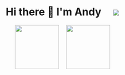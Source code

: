 <h1 align="center">
  Hi there 👋 I'm Andy
  &nbsp;&nbsp;&nbsp;
  <a href="https://www.linkedin.com/in/rubyofftherails/">
    <img src="https://img.shields.io/badge/linkedin-%230077B5.svg?&style=for-the-badge&logo=linkedin&logoColor=white" />
  </a>
</h1>

<p align="center">
  &nbsp;
  &nbsp;
  <img src="https://github-readme-stats.vercel.app/api/top-langs/?username=outlawandy&theme=tokyonight&layout=compact" height="120">
  &nbsp;
  &nbsp;
  <img src="https://github-readme-stats.vercel.app/api?username=outlawandy&show_icons=true&count_private=true&theme=tokyonight&hide=contribs" height="120">
  &nbsp;
  &nbsp;
</p>

<!--
**OutlawAndy/OutlawAndy** is a ✨ _special_ ✨ repository because its `README.md` (this file) appears on your GitHub profile.

Here are some ideas to get you started:

- 🔭 I’m currently working on ...
- 🌱 I’m currently learning ...
- 👯 I’m looking to collaborate on ...
- 🤔 I’m looking for help with ...
- 💬 Ask me about ...
- 📫 How to reach me: ...
- 😄 Pronouns: ...
- ⚡ Fun fact: ...
-->
